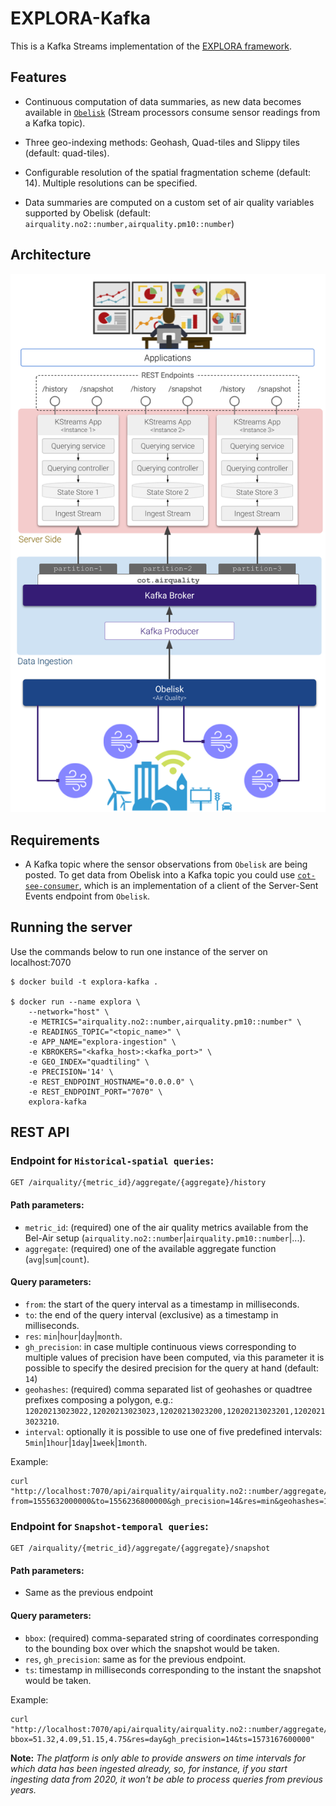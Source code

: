 # EXPLORA-Kafka

This is a Kafka Streams implementation of the [EXPLORA framework](https://www.mdpi.com/1424-8220/20/9/2737).

## Features

* Continuous computation of data summaries, as new data becomes available in [`Obelisk`](https://obelisk.ilabt.imec.be/api/v2/docs/) (Stream processors consume sensor readings from a Kafka topic).

* Three geo-indexing methods: Geohash, Quad-tiles and Slippy tiles (default: quad-tiles).

* Configurable resolution of the spatial fragmentation scheme (default: 14). Multiple resolutions can be specified.

* Data summaries are computed on a custom set of air quality variables supported by Obelisk (default: `airquality.no2::number,airquality.pm10::number`)

## Architecture

![Explora-LD](./explora-kafka-arch.png)

## Requirements

* A Kafka topic where the sensor observations from `Obelisk` are being posted. To get data from Obelisk into a Kafka topic you could use [`cot-see-consumer`](https://gitlab.ilabt.imec.be/lordezan/cot-sse-consumer), which is an implementation of a client of the Server-Sent Events endpoint from `Obelisk`.


## Running the server

Use the commands below to run one instance of the server on localhost:7070

``` 
$ docker build -t explora-kafka .

$ docker run --name explora \
    --network="host" \  
	-e METRICS="airquality.no2::number,airquality.pm10::number" \
	-e READINGS_TOPIC="<topic_name>" \
	-e APP_NAME="explora-ingestion" \
	-e KBROKERS="<kafka_host>:<kafka_port>" \
	-e GEO_INDEX="quadtiling" \
	-e PRECISION='14' \
	-e REST_ENDPOINT_HOSTNAME="0.0.0.0" \
	-e REST_ENDPOINT_PORT="7070" \
	explora-kafka
```

## REST API

### Endpoint for `Historical-spatial queries`:

```
GET /airquality/{metric_id}/aggregate/{aggregate}/history
```

#### Path parameters:

* `metric_id`: (required) one of the air quality metrics available from the Bel-Air setup (`airquality.no2::number`|`airquality.pm10::number`|...).
* `aggregate`: (required) one of the available aggregate function (`avg`|`sum`|`count`).

#### Query parameters:

* `from`: the start of the query interval as a timestamp in milliseconds.
* `to`: the end of the query interval (exclusive) as a timestamp in milliseconds.
* `res`: `min`|`hour`|`day`|`month`.
* `gh_precision`: in case multiple continuous views corresponding to multiple values of precision have been computed, via this parameter it is possible to specify the desired precision for the query at hand (default: `14`)
* `geohashes`: (required) comma separated list of geohashes or quadtree prefixes composing a polygon, e.g.: `12020213023022,12020213023023,12020213023200,12020213023201,12020213023210`.
* `interval`: optionally it is possible to use one of five predefined intervals: `5min`|`1hour`|`1day`|`1week`|`1month`.

Example:

```
curl "http://localhost:7070/api/airquality/airquality.no2::number/aggregate/avg/history?from=1555632000000&to=1556236800000&gh_precision=14&res=min&geohashes=12020213023022,12020213023023,12020213023200,12020213023201,12020213023210,12020213022313,12020213023202,12020213023203,12020213023212,12020213022331,12020213023220,12020213023221,12020213023230,12020213023222,12020213023223"
```

### Endpoint for `Snapshot-temporal queries`:

```
GET /airquality/{metric_id}/aggregate/{aggregate}/snapshot
```

#### Path parameters:

* Same as the previous endpoint

#### Query parameters:

* `bbox`: (required) comma-separated string of coordinates corresponding to the bounding box over which the snapshot would be taken.
* `res`, `gh_precision`: same as for the previous endpoint.
* `ts`: timestamp in milliseconds corresponding to the instant the snapshot would be taken.

Example:

```
curl "http://localhost:7070/api/airquality/airquality.no2::number/aggregate/avg/snapshot?bbox=51.32,4.09,51.15,4.75&res=day&gh_precision=14&ts=1573167600000"
```

**Note:** *The platform is only able to provide answers on time intervals for which data has been ingested already, so, for instance, if you start ingesting data from 2020, it won't be able to process queries from previous years.*
